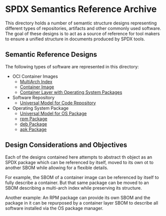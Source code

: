 # SPDX Semantics Reference Archive

This directory holds a number of semantic structure designs representing
different types of repositories, artifacts and other commonly used software.
The goal of these designs is to act as a source of reference for tool makers to 
ensure a unified structure in documents produced by SPDX tools.

## Semantic Reference Designs

The following types of software are represented in this directory:

* OCI Container Images
  * [MultiArch Index](oci-multiarch-index.md)
  * [Container Image](oci-image.md)
  * [Container Layer with Operating System Packages](oci-layer.md)
* Software Repository
  * [Universal Model for Code Repository](code-repository.md)
* Operating System Package
  * [Universal Model for OS Package](os-package.md)
  * [rpm Package](os-rpm.md)
  * [deb Package](os-deb.md)
  * [apk Package](os-apk.md)


## Design Considerations and Objectives

Each of the designs contained here attempts to abstract th object as an SPDX
package which can be referenced by itself, moved to its own ot to another SBOM
while allowing for a flexible details.

For example, the SBOM of a container image can be referenced by itself to fully
describe a container. But that same package can be moved to an SBOM describing 
a multi-arch index while preserving its structure.

Another example: An RPM package can provide its own SBOM and the package in it can 
be repurposed by a container layer SBOM to describe all software installed via the 
OS package manager.